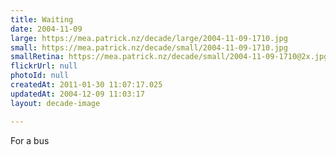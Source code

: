 ```yaml
---
title: Waiting
date: 2004-11-09
large: https://mea.patrick.nz/decade/large/2004-11-09-1710.jpg
small: https://mea.patrick.nz/decade/small/2004-11-09-1710.jpg
smallRetina: https://mea.patrick.nz/decade/small/2004-11-09-1710@2x.jpg
flickrUrl: null
photoId: null
createdAt: 2011-01-30 11:07:17.025
updatedAt: 2004-12-09 11:03:17
layout: decade-image

---
```

For a bus
